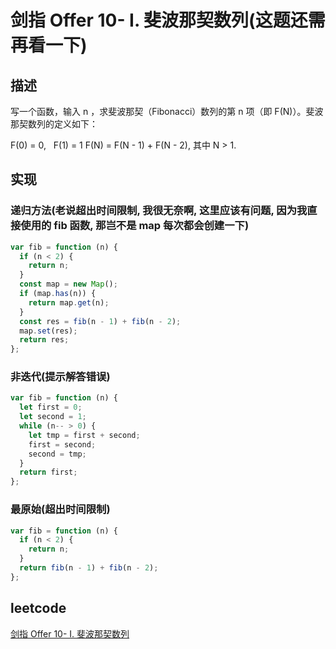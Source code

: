 # 剑指 Offer 10- I. 斐波那契数列(这题还需再看一下)

## 描述

写一个函数，输入 n ，求斐波那契（Fibonacci）数列的第 n 项（即 F(N)）。斐波那契数列的定义如下：

F(0) = 0,   F(1) = 1
F(N) = F(N - 1) + F(N - 2), 其中 N > 1.

## 实现

### 递归方法(老说超出时间限制, 我很无奈啊, 这里应该有问题, 因为我直接使用的 fib 函数, 那岂不是 map 每次都会创建一下)

```js
var fib = function (n) {
  if (n < 2) {
    return n;
  }
  const map = new Map();
  if (map.has(n)) {
    return map.get(n);
  }
  const res = fib(n - 1) + fib(n - 2);
  map.set(res);
  return res;
};
```

### 非迭代(提示解答错误)

```js
var fib = function (n) {
  let first = 0;
  let second = 1;
  while (n-- > 0) {
    let tmp = first + second;
    first = second;
    second = tmp;
  }
  return first;
};
```

### 最原始(超出时间限制)

```js
var fib = function (n) {
  if (n < 2) {
    return n;
  }
  return fib(n - 1) + fib(n - 2);
};
```

## leetcode

[剑指 Offer 10- I. 斐波那契数列](https://leetcode-cn.com/problems/fei-bo-na-qi-shu-lie-lcof)
